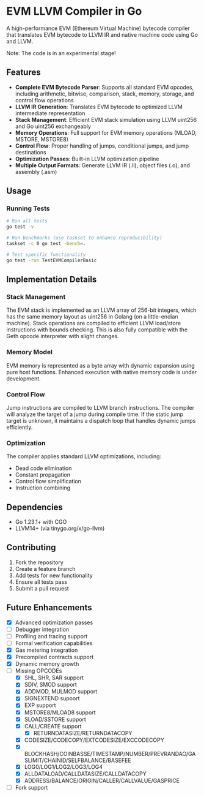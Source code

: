 # EVM LLVM Compiler in Go

A high-performance EVM (Ethereum Virtual Machine) bytecode compiler that translates EVM bytecode to LLVM IR and native machine code using Go and LLVM.

Note: The code is in an experimental stage!

## Features

- **Complete EVM Bytecode Parser**: Supports all standard EVM opcodes, including arithmetic, bitwise, comparison, stack, memory, storage, and control flow operations
- **LLVM IR Generation**: Translates EVM bytecode to optimized LLVM intermediate representation
- **Stack Management**: Efficient EVM stack simulation using LLVM uint256 and Go uint256 exchangeably 
- **Memory Operations**: Full support for EVM memory operations (MLOAD, MSTORE, MSTORE8)
- **Control Flow**: Proper handling of jumps, conditional jumps, and jump destinations
- **Optimization Passes**: Built-in LLVM optimization pipeline
- **Multiple Output Formats**: Generate LLVM IR (.ll), object files (.o), and assembly (.asm)

## Usage

### Running Tests

```bash
# Run all tests
go test -v

# Run benchmarks (use taskset to enhance reproducibility)
taskset -c 0 go test -bench=.

# Test specific functionality
go test -run TestEVMCompilerBasic
```

## Implementation Details

### Stack Management
The EVM stack is implemented as an LLVM array of 256-bit integers, which has the same memory layout as uint256 in Golang (on a little-endian machine). Stack operations are compiled to efficient LLVM load/store instructions with bounds checking.  This is also fully compatible with the Geth opcode interpreter with slight changes.

### Memory Model
EVM memory is represented as a byte array with dynamic expansion using pure host functions.  Enhanced execution with native memory code is under development.

### Control Flow
Jump instructions are compiled to LLVM branch instructions. The compiler will analyze the target of a jump during compile time.  If the static jump target is unknown, it maintains a dispatch loop that handles dynamic jumps efficiently.

### Optimization
The compiler applies standard LLVM optimizations, including:
- Dead code elimination
- Constant propagation
- Control flow simplification
- Instruction combining

## Dependencies

- Go 1.23.1+ with CGO
- LLVM14+ (via tinygo.org/x/go-llvm)

## Contributing

1. Fork the repository
2. Create a feature branch
3. Add tests for new functionality
4. Ensure all tests pass
5. Submit a pull request

## Future Enhancements

- [x] Advanced optimization passes
- [ ] Debugger integration
- [ ] Profiling and tracing support
- [ ] Formal verification capabilities
- [x] Gas metering integration
- [x] Precompiled contracts support
- [x] Dynamic memory growth
- [ ] Missing OPCODEs
  - [x] SHL, SHR, SAR support
  - [x] SDIV, SMOD support
  - [x] ADDMOD, MULMOD support
  - [x] SIGNEXTEND supoort
  - [x] EXP support
  - [x] MSTORE8/MLOAD8 support
  - [x] SLOAD/SSTORE support
  - [x] CALL/CREATE support
      - [x] RETURNDATASIZE/RETURNDATACOPY
  - [x] CODESIZE/CODECOPY/EXTCODESIZE/EXCCODECOPY
  - [x] BLOCKHASH/COINBASSE/TIMESTAMP/NUMBER/PREVRANDAO/GASLIMIT/CHAINID/SELFBALANCE/BASEFEE
  - [x] LOG0/LOG1/LOG2/LOG3/LOG4
  - [x] ALLDATALOAD/CALLDATASIZE/CALLDATACOPY
  - [x] ADDRESS/BALANCE/ORIGIN/CALLER/CALLVALUE/GASPRICE
- [ ] Fork support
